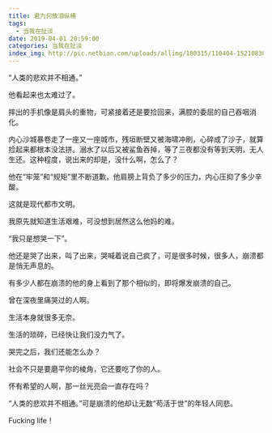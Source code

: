 ```yaml
---
title: 君为何故泪纵横
tags:
  - 当我在扯淡
date: 2019-04-01 20:59:00
categories: 当我在扯淡
index_img: http://pic.netbian.com/uploads/allimg/180315/110404-1521083044b19d.jpg
---
```

“人类的悲欢并不相通。”
<!-- more -->

他看起来也太难过了。

摔出的手机像是肩头的重物，可紧接着还是要捡回来，满腔的委屈的自己吞咽消化。

内心沙城暴卷走了一座又一座城市，残垣断壁又被海啸冲刷，心碎成了沙子，就算捡起来都根本没法拼。溺水了以后又被鲨鱼吞掉，等了三夜都没有等到天明，无人生还。这种程度，说出来的却是，没什么啊，怎么了？

他在“牢笼”和“规矩”里不断道歉，他肩膀上背负了多少的压力，内心压抑了多少辛酸。

这就是现代都市文明。

我原先就知道生活艰难，可没想到居然这么他妈的难。

“我只是想哭一下”。

他还是哭了出来，叫了出来，哭喊着说自己疯了，可是很多时候，很多人，崩溃都是悄无声息的。

有多少人都在崩溃的他的身上看到了那个相似的，即将爆发崩溃的自己。

曾在深夜里痛哭过的人啊。

生活本身就很多无奈。

生活的琐碎，已经快让我们没力气了。

哭完之后，我们还能怎么办？

社会不只是要磨平你的棱角，它还要吃了你的人。

怀有希望的人啊，那一丝光亮会一直存在吗？

“人类的悲欢并不相通。”可是崩溃的他却让无数“苟活于世”的年轻人同悲。

Fucking life！
